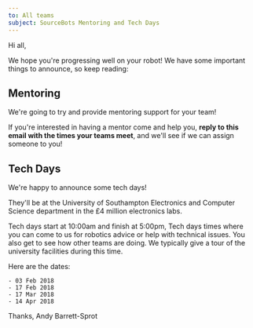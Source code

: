 ```yaml
---
to: All teams
subject: SourceBots Mentoring and Tech Days
---
```


Hi all,

We hope you're progressing well on your robot!
We have some important things to announce, so keep reading:

## Mentoring

We're going to try and provide mentoring support for your team!

If you're interested in having a mentor come and help you, **reply to this email with the times your teams meet**, and we'll see if we can assign someone to you!

## Tech Days

We're happy to announce some tech days!

They'll be at the University of Southampton Electronics and Computer Science department in the £4 million electronics labs.

Tech days start at 10:00am and finish at 5:00pm, Tech days times where you can come to us for robotics advice or help with technical issues. You also get to see how other teams are doing. We typically give a tour of the university facilities during this time.

Here are the dates:

    - 03 Feb 2018
    - 17 Feb 2018
    - 17 Mar 2018
    - 14 Apr 2018


Thanks,
Andy Barrett-Sprot
